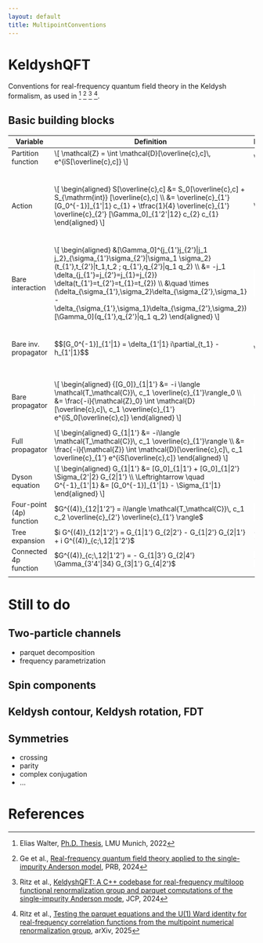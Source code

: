 ```yaml
---
layout: default
title: MultipointConventions
---
```



# KeldyshQFT

Conventions for real-frequency quantum field theory in the Keldysh formalism, as used in [^1] [^2] [^3] [^4].

## Basic building blocks

<table class="booktabs">
  <thead>
    <tr>
      <th>Variable</th>
      <th>Definition</th>
      <th>Diagram</th>
      <th>Comment</th>
    </tr>
  </thead>
  <tbody>
    <tr>
        <td>Partition function</td>
        <td>
        \[
            \mathcal{Z} = \int \mathcal{D}[\overline{c},c]\, e^{iS[\overline{c},c]}
        \]
        </td>
        <td> \(-\) </td>
        <td> \(-\) </td>
    </tr>
    <tr>
        <td> Action </td>
        <td> 
            \[
                \begin{aligned}
                    S[\overline{c},c] &= S_0[\overline{c},c] + S_{\mathrm{int}} [\overline{c},c] \\
                    &= \overline{c}_{1'} [G_0^{-1}]_{1'|1} c_{1} + \tfrac{1}{4} \overline{c}_{1'}  \overline{c}_{2'} [\Gamma_0]_{1'2'|12} c_{2} c_{1}
                \end{aligned}
            \]
        </td>
        <td> \(-\) </td>
        <td> Multi-indices: time, Keldysh contour index, spin, etc. Einstein summation convention is used.<br> Contracting time and Keldysh indices means an integration along the Keldysh contour.  </td>
    </tr>
    <tr>
        <td> Bare interaction </td>
        <td> 
            \[
                \begin{aligned}
                &[\Gamma_0]^{j_{1'}j_{2'}|j_1 j_2}_{\sigma_{1'}\sigma_{2'}|\sigma_1 \sigma_2}(t_{1'},t_{2'}|t_1,t_2 ; q_{1'},q_{2'}|q_1 q_2) \\
                &= -j_1 \delta_{j_{1'}=j_{2'}=j_{1}=j_{2}}  \delta(t_{1'}=t_{2'}=t_{1}=t_{2}) \\
                &\quad \times
(\delta_{\sigma_{1'},\sigma_2}\delta_{\sigma_{2'},\sigma_1} - \delta_{\sigma_{1'},\sigma_1}\delta_{\sigma_{2'},\sigma_2}) [\Gamma_0](q_{1'},q_{2'}|q_1 q_2)
                \end{aligned}
            \]
        </td>
        <td> <img src="assets/bare.png" alt="Bare_vertex" width="100"> </td>
        <td>
            $j$: Keldysh contour index <br>
            $\sigma$: Spin index <br>
            $t$: real time variable <br>
            $q$: everything else
         </td>
    </tr>
    <tr>
        <td> Bare inv. propagator </td>
        <td> $$[G_0^{-1}]_{1'|1} = \delta_{1'|1} i\partial_{t_1} - h_{1'|1}$$ </td>
        <td> \(-\) </td>
        <td> $h_{1'\mid 1}$ is the single-particle Hamiltonian, $H_{0}[\overline{c},c] =\overline{c}_{1'} h_{1'\mid 1} c_1$</td>
    </tr>
    <tr>
        <td> Bare propagator </td>
        <td>
            \[
                \begin{aligned}
                    {[G_0]}_{1|1'} &= -i \langle \mathcal{T_\mathcal{C}}\,  c_1 \overline{c}_{1'}\rangle_0 \\
                    &= \frac{-i}{\mathcal{Z}_0} \int \mathcal{D}[\overline{c},c]\, c_1 \overline{c}_{1'} e^{iS_0[\overline{c},c]}
                \end{aligned}    
            \]
        </td>
        <td> <img src="assets/bare_G0.png" alt="Bare_propagator" width="100"> </td>
        <td> with the non-interacting partition function $\mathcal{Z}_0 = \int \mathcal{D}[\overline{c},c]\,  e^{iS_0[\overline{c},c]}$ </td>
    </tr>
    <tr>
        <td> Full propagator </td>
        <td>
            \[
                \begin{aligned}
                    G_{1|1'} &= -i\langle \mathcal{T_\mathcal{C}}\, c_1 \overline{c}_{1'}\rangle \\
                    &= \frac{-i}{\mathcal{Z}} \int \mathcal{D}[\overline{c},c]\, c_1 \overline{c}_{1'} e^{iS[\overline{c},c]}
                \end{aligned}    
            \]
        </td>
        <td> <img src="assets/full_G.png" alt="Full_propagator" width="100"> </td>
        <td> \(-\) </td>
    </tr>
    <tr>
        <td> Dyson equation </td>
        <td>
        \[
            \begin{aligned}
                G_{1|1'} &= [G_0]_{1|1'} + [G_0]_{1|2'} \Sigma_{2'|2} G_{2|1'} \\
                \Leftrightarrow \quad G^{-1}_{1'|1} &= [G_0^{-1}]_{1'|1} - \Sigma_{1'|1}
            \end{aligned}
        \] 
        </td>
        <td> <img src="assets/dyson.png" alt="Dyson_equation" width="300"> </td>
        <td> \(-\) </td>
    </tr>
    <tr>
        <td> Four-point (4p) function </td>
        <td> $G^{(4)}_{12|1'2'} = i\langle \mathcal{T_\mathcal{C}}\, c_1 c_2 \overline{c}_{2'} \overline{c}_{1'} \rangle$ </td>
        <td> <img src="assets/4p_fct.png" alt="4p_fct" width="150"> </td>
        <td> \(-\) </td>
    </tr>
    <tr>
        <td> Tree expansion </td>
        <td> $i G^{(4)}_{12|1'2'} = G_{1|1'} G_{2|2'} - G_{1|2'} G_{2|1'} + i G^{(4)}_{c;\,12|1'2'}$ </td>
        <td> <img src="assets/tree_exp.png" alt="Tree_expansion" width="300"> </td>
        <td> \(-\) </td>
    </tr>
    <tr>
        <td> Connected 4p function </td>
        <td> $G^{(4)}_{c;\,12|1'2'} = - G_{1|3'} G_{2|4'} \Gamma_{3'4'|34} G_{3|1'} G_{4|2'}$ </td>
        <td> <img src="assets/4p_connected.png" alt="4p_connected" width="150"> </td>
        <td> \(-\) </td>
    </tr>
    <tr>
        <td> </td>
        <td> </td>
        <td> </td>
        <td> </td>
    </tr>
  </tbody>
</table>



# Still to do

## Two-particle channels

- parquet decomposition
- frequency parametrization

## Spin components

## Keldysh contour, Keldysh rotation, FDT

## Symmetries

- crossing
- parity
- complex conjugation
- ...




# References

[^1]: Elias Walter, [Ph.D. Thesis](https://www.asc.physik.lmu.de/lsvondelft/publications/pdf/walter_elias.pdf), LMU Munich, 2022

[^2]: Ge et al., [Real-frequency quantum field theory applied to the single-impurity Anderson model](https://doi.org/10.1103/PhysRevB.109.115128), PRB, 2024

[^3]: Ritz et al., [KeldyshQFT: A C++ codebase for real-frequency multiloop functional renormalization group and parquet computations of the single-impurity Anderson mode](https://doi.org/10.1063/5.0221340), JCP, 2024

[^4]: Ritz et al., [Testing the parquet equations and the U(1) Ward identity for real-frequency correlation functions from the multipoint numerical renormalization group](https://arxiv.org/abs/2504.05910), arXiv, 2025
